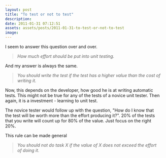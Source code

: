 ```yaml
---
layout: post
title: "To test or not to test"
description:
date: 2011-01-31 07:12:51
assets: assets/posts/2011-01-31-to-test-or-not-to-test
image: 
---
```


I seem to answer this question over and over.
<blockquote><em>How much effort should be put into unit testing.</em></blockquote>
And my answer is always the same.
<blockquote><em>You should write the test if the test has a higher value than the cost of writing it.</em></blockquote>
Now, this depends on the developer, how good he is at writing automatic tests. This might not be true for any of the tests of a novice unit tester. Then again, it is a investment - learning to unit test.

The novice tester would follow up with the question, "How do I know that the test will be worth more than the effort producing it?". 20% of the tests that you write will count up for 80% of the value. Just focus on the right 20%.

This rule can be made general
<blockquote><em>You should not do task X if the value of X does not exceed the effort of doing it.</em></blockquote>
